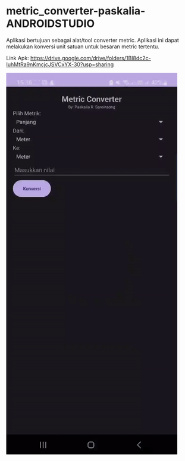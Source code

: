 # metric_converter-paskalia-ANDROIDSTUDIO
Aplikasi bertujuan sebagai alat/tool converter metric. Aplikasi ini dapat melakukan konversi
unit satuan untuk besaran metric tertentu.

Link Apk:
https://drive.google.com/drive/folders/1BI8dc2c-IuhMtRa9nKmcjcJSVCxYX-30?usp=sharing

![](https://github.com/paskaliahahaha/metric_converter-paskalia-ANDROIDSTUDIO/blob/main/Gif2.gif)
